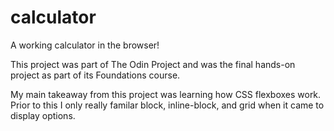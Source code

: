 # calculator

 A working calculator in the browser!

 This project was part of The Odin Project and was the final hands-on project as part of its Foundations course.

 My main takeaway from this project was learning how CSS flexboxes work. Prior to this I only really familar block, inline-block, and grid when it came to display options.